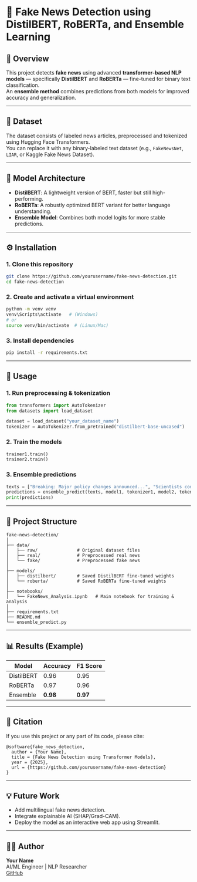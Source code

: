 # 📰 Fake News Detection using DistilBERT, RoBERTa, and Ensemble Learning

## 📘 Overview
This project detects **fake news** using advanced **transformer-based NLP models** — specifically **DistilBERT** and **RoBERTa** — fine-tuned for binary text classification.  
An **ensemble method** combines predictions from both models for improved accuracy and generalization.

---

## 📂 Dataset
The dataset consists of labeled news articles, preprocessed and tokenized using Hugging Face Transformers.  
You can replace it with any binary-labeled text dataset (e.g., `FakeNewsNet`, `LIAR`, or Kaggle Fake News Dataset).

---

## 🧠 Model Architecture
- **DistilBERT**: A lightweight version of BERT, faster but still high-performing.  
- **RoBERTa**: A robustly optimized BERT variant for better language understanding.  
- **Ensemble Model**: Combines both model logits for more stable predictions.

---

## ⚙️ Installation

### 1. Clone this repository
```bash
git clone https://github.com/yourusername/fake-news-detection.git
cd fake-news-detection
```

### 2. Create and activate a virtual environment
```bash
python -m venv venv
venv\Scripts\activate   # (Windows)
# or
source venv/bin/activate  # (Linux/Mac)
```

### 3. Install dependencies
```bash
pip install -r requirements.txt
```

---

## 🚀 Usage

### 1. Run preprocessing & tokenization
```python
from transformers import AutoTokenizer
from datasets import load_dataset

dataset = load_dataset("your_dataset_name")
tokenizer = AutoTokenizer.from_pretrained("distilbert-base-uncased")
```

### 2. Train the models
```python
trainer1.train()
trainer2.train()
```

### 3. Ensemble predictions
```python
texts = ["Breaking: Major policy changes announced...", "Scientists confirm alien life."]
predictions = ensemble_predict(texts, model1, tokenizer1, model2, tokenizer2)
print(predictions)
```

---

## 📁 Project Structure

```
fake-news-detection/
│
├── data/
│   ├── raw/               # Original dataset files
│   ├── real/              # Preprocessed real news
│   └── fake/              # Preprocessed fake news
│
├── models/
│   ├── distilbert/        # Saved DistilBERT fine-tuned weights
│   └── roberta/           # Saved RoBERTa fine-tuned weights
│
├── notebooks/
│   └── FakeNews_Analysis.ipynb   # Main notebook for training & analysis
│
├── requirements.txt
├── README.md
└── ensemble_predict.py
```

---

## 📊 Results (Example)
| Model | Accuracy | F1 Score |
|--------|-----------|----------|
| DistilBERT | 0.96 | 0.95 |
| RoBERTa | 0.97 | 0.96 |
| Ensemble | **0.98** | **0.97** |

---

## 🧾 Citation
If you use this project or any part of its code, please cite:
```
@software{fake_news_detection,
  author = {Your Name},
  title = {Fake News Detection using Transformer Models},
  year = {2025},
  url = {https://github.com/yourusername/fake-news-detection}
}
```

---

## 💡 Future Work
- Add multilingual fake news detection.
- Integrate explainable AI (SHAP/Grad-CAM).
- Deploy the model as an interactive web app using Streamlit.

---

## 👩‍💻 Author
**Your Name**  
AI/ML Engineer | NLP Researcher  
[GitHub](https://github.com/yourusername)
